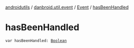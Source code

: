[androidutils](../../index.md) / [danbroid.util.event](../index.md) / [Event](index.md) / [hasBeenHandled](./has-been-handled.md)

# hasBeenHandled

`var hasBeenHandled: `[`Boolean`](https://kotlinlang.org/api/latest/jvm/stdlib/kotlin/-boolean/index.html)